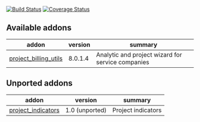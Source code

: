 [![Build Status](https://travis-ci.org/OCA/project-reporting.svg?branch=8.0)](https://travis-ci.org/OCA/project-reporting)
[![Coverage Status](https://coveralls.io/repos/OCA/project-reporting/badge.png?branch=8.0)](https://coveralls.io/r/OCA/project-reporting?branch=8.0)


[//]: # (addons)
Available addons
----------------
addon | version | summary
--- | --- | ---
[project_billing_utils](project_billing_utils/) | 8.0.1.4 | Analytic and project wizard for service companies

Unported addons
---------------
addon | version | summary
--- | --- | ---
[project_indicators](project_indicators/) | 1.0 (unported) | Project indicators

[//]: # (end addons)
